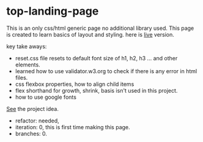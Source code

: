 # top-landing-page

This is an only css/html generic page no additional library used.
This page is created to learn basics of layout and styling.
here is [live](https://harunfr.github.io/top-landing-page/) version.

 key take aways:
* reset.css file resets to default font size of h1, h2, h3 ... and other elements.
* learned how to use validator.w3.org to check if there is any error in html files.
* css flexbox properties, how to align child items
* flex shorthand for growth, shrink, basis isn't used in this project.
* how to use google fonts

[See](https://www.theodinproject.com/paths/foundations/courses/foundations/lessons/landing-page) the project idea.

* refactor: needed,
* iteration: 0, this is first time making this page.
* branches: 0.
